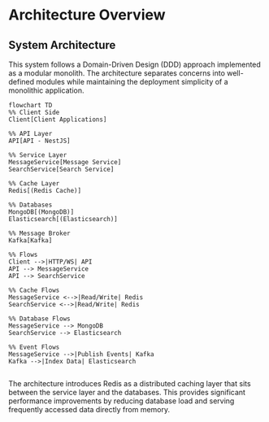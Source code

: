 # Architecture Overview

## System Architecture

This system follows a Domain-Driven Design (DDD) approach implemented as a modular monolith. The architecture separates concerns into well-defined modules while maintaining the deployment simplicity of a monolithic application.

```mermaid
flowchart TD
%% Client Side
Client[Client Applications]

%% API Layer
API[API - NestJS]

%% Service Layer
MessageService[Message Service]
SearchService[Search Service]

%% Cache Layer
Redis[(Redis Cache)]

%% Databases
MongoDB[(MongoDB)]
Elasticsearch[(Elasticsearch)]

%% Message Broker
Kafka[Kafka]

%% Flows
Client -->|HTTP/WS| API
API --> MessageService
API --> SearchService

%% Cache Flows
MessageService <-->|Read/Write| Redis
SearchService <-->|Read/Write| Redis

%% Database Flows
MessageService --> MongoDB
SearchService --> Elasticsearch

%% Event Flows
MessageService -->|Publish Events| Kafka
Kafka -->|Index Data| Elasticsearch


```

The architecture introduces Redis as a distributed caching layer that sits between the service layer and the databases. This provides significant performance improvements by reducing database load and serving frequently accessed data directly from memory.
